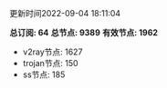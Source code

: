 更新时间2022-09-04 18:11:04

**总订阅: 64**
**总节点: 9389**
**有效节点: 1962**
- v2ray节点: 1627
- trojan节点: 150
- ss节点: 185
